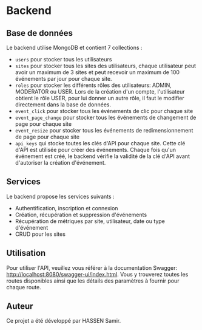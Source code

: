 # Backend

## Base de données

Le backend utilise MongoDB et contient 7 collections :

- `users` pour stocker tous les utilisateurs
- `sites` pour stocker tous les sites des utilisateurs, chaque utilisateur peut avoir un maximum de 3 sites et peut recevoir un maximum de 100 événements par jour pour chaque site.
- `roles` pour stocker les différents rôles des utilisateurs: ADMIN, MODERATOR ou USER. Lors de la création d'un compte, l'utilisateur obtient le rôle USER, pour lui donner un autre rôle, il faut le modifier directement dans la base de données.
- `event_click` pour stocker tous les événements de clic pour chaque site
- `event_page_change` pour stocker tous les événements de changement de page pour chaque site
- `event_resize` pour stocker tous les événements de redimensionnement de page pour chaque site
- `api_keys` qui stocke toutes les clés d'API pour chaque site. Cette clé d'API est utilisée pour créer des événements. Chaque fois qu'un événement est créé, le backend vérifie la validité de la clé d'API avant d'autoriser la création d'événement.

## Services

Le backend propose les services suivants :

- Authentification, inscription et connexion
- Création, récupération et suppression d'événements
- Récupération de métriques par site, utilisateur, date ou type d'événement
- CRUD pour les sites

## Utilisation

Pour utiliser l'API, veuillez vous référer à la documentation Swagger: [http://localhost:8080/swagger-ui/index.html](http://localhost:8080/swagger-ui/index.html). Vous y trouverez toutes les routes disponibles ainsi que les détails des paramètres à fournir pour chaque route.

## Auteur

Ce projet a été développé par HASSEN Samir.
